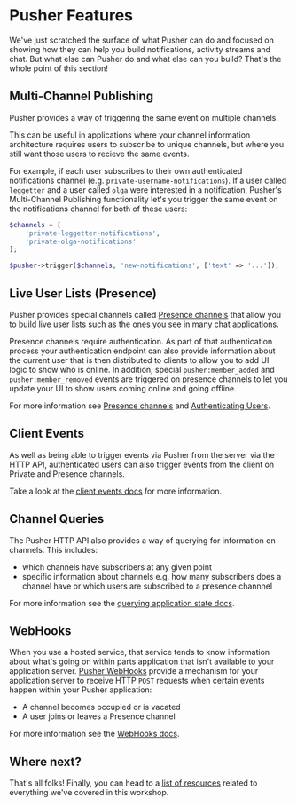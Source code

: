 # Pusher Features

We've just scratched the surface of what Pusher can do and focused on showing how they can help you build notifications, activity streams and chat. But what else can Pusher do and what else can you build? That's the whole point of this section!

## Multi-Channel Publishing

Pusher provides a way of triggering the same event on multiple channels.

This can be useful in applications where your channel information architecture requires users to subscribe to unique channels, but where you still want those users to recieve the same events.

For example, if each user subscribes to their own authenticated notifications channel (e.g. `private-username-notifications`). If a user called `leggetter` and a user called `olga` were interested in a notification, Pusher's Multi-Channel Publishing functionality let's you trigger the same event on the notifications channel for both of these users:

```php
$channels = [
    'private-leggetter-notifications',
    'private-olga-notifications'
];

$pusher->trigger($channels, 'new-notifications', ['text' => '...']);
```

## Live User Lists (Presence)

Pusher provides special channels called [Presence channels](https://pusher.com/docs/presence_channels) that allow you to build live user lists such as the ones you see in many chat applications.

Presence channels require authentication. As part of that authentication process your authentication endpoint can also provide information about the current user that is then distributed to clients to allow you to add UI logic to show who is online. In addition, special `pusher:member_added` and `pusher:member_removed` events are triggered on presence channels to let you update your UI to show users coming online and going offline.

For more information see [Presence channels](https://pusher.com/docs/presence_channels) and [Authenticating Users](https://pusher.com/docs/authenticating_users).

## Client Events

As well as being able to trigger events via Pusher from the server via the HTTP API, authenticated users can also trigger events from the client on Private and Presence channels.

Take a look at the [client events docs](https://pusher.com/docs/client_events) for more information.

## Channel Queries

The Pusher HTTP API also provides a way of querying for information on channels. This includes:

* which channels have subscribers at any given point
* specific information about channels e.g. how many subscribers does a channel have or which users are subscribed to a presence channnel

For more information see the [querying application state docs](https://pusher.com/docs/server_api_guide/interact_rest_api#querying-application-state).

## WebHooks

When you use a hosted service, that service tends to know information about what's going on within parts application that isn't available to your application server. [Pusher WebHooks](https://pusher.com/docs/webhooks) provide a mechanism for your application server to receive HTTP `POST` requests when certain events happen within your Pusher application:

* A channel becomes occupied or is vacated
* A user joins or leaves a Presence channel

For more information see the [WebHooks docs](https://pusher.com/docs/webhooks).

## Where next?

That's all folks! Finally, you can head to a [list of resources](./resources.md) related to everything we've covered in this workshop.
